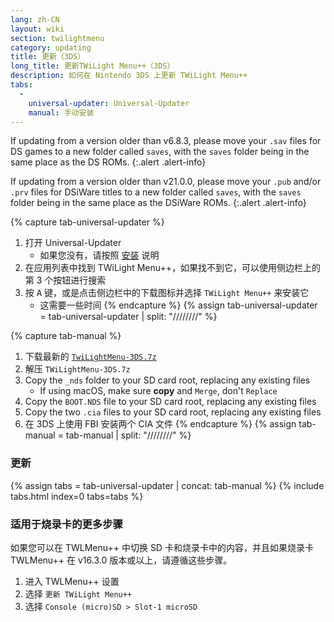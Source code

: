 ```yaml
---
lang: zh-CN
layout: wiki
section: twilightmenu
category: updating
title: 更新（3DS）
long_title: 更新TWiLight Menu++（3DS）
description: 如何在 Nintendo 3DS 上更新 TWiLight Menu++
tabs:
  - 
    universal-updater: Universal-Updater
    manual: 手动安装
---
```


If updating from a version older than v6.8.3, please move your `.sav` files for DS games to a new folder called `saves`, with the `saves` folder being in the same place as the DS ROMs.
{:.alert .alert-info}

If updating from a version older than v21.0.0, please move your `.pub` and/or `.prv` files for DSiWare titles to a new folder called `saves`, with the `saves` folder being in the same place as the DSiWare ROMs.
{:.alert .alert-info}

{% capture tab-universal-updater %}
1. 打开 Universal-Updater
   - 如果您没有，请按照 [安装](installing-3ds) 说明
1. 在应用列表中找到 TWiLight Menu++，如果找不到它，可以使用侧边栏上的第 3 个按钮进行搜索
1. 按 <kbd class="face">A</kbd> 键，或是点击侧边栏中的下载图标并选择 `TWiLight Menu++` 来安装它
   - 这需要一些时间
{% endcapture %}
{% assign tab-universal-updater = tab-universal-updater | split: "////////" %}

{% capture tab-manual %}
1. 下载最新的 [`TwiLightMenu-3DS.7z`](https://github.com/DS-Homebrew/TWiLightMenu/releases/latest/download/TWiLightMenu-3DS.7z)
1. 解压 `TWiLightMenu-3DS.7z`
1. Copy the `_nds` folder to your SD card root, replacing any existing files
   - If using macOS, make sure **copy** and `Merge`, don't `Replace`
1. Copy the `BOOT.NDS` file to your SD card root, replacing any existing files
1. Copy the two `.cia` files to your SD card root, replacing any existing files
1. 在 3DS 上使用 FBI 安装两个 CIA 文件
{% endcapture %}
{% assign tab-manual = tab-manual | split: "////////" %}

### 更新

{% assign tabs = tab-universal-updater | concat: tab-manual %}
{% include tabs.html index=0 tabs=tabs %}

### 适用于烧录卡的更多步骤

如果您可以在 TWLMenu++ 中切换 SD 卡和烧录卡中的内容，并且如果烧录卡 TWLMenu++ 在 v16.3.0 版本或以上，请遵循这些步骤。

1. 进入 TWLMenu++ 设置
1. 选择 `更新 TWiLight Menu++`
1. 选择 `Console (micro)SD > Slot-1 microSD`
